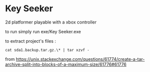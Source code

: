 # Key Seeker

2d platformer playable with a xbox controller

to run simply run exe/Key Seeker.exe

to extract project's files :

    cat sda1.backup.tar.gz.\* | tar xzvf -

from https://unix.stackexchange.com/questions/61774/create-a-tar-archive-split-into-blocks-of-a-maximum-size/61776#61776
